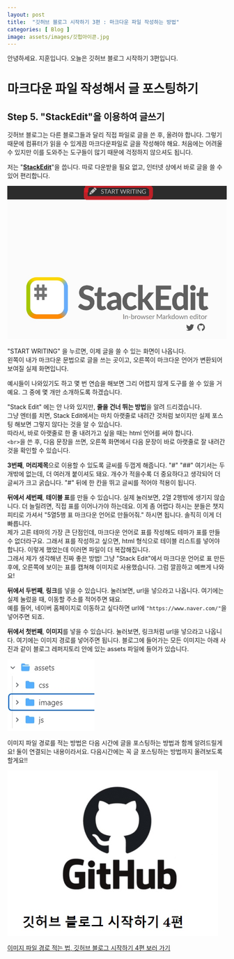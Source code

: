 ```yaml
---
layout: post
title:  "깃허브 블로그 시작하기 3편 : 마크다운 파일 작성하는 방법"
categories: [ Blog ]
image: assets/images/깃헙아이콘.jpg
---
```

안녕하세요. 지훈입니다.
오늘은 깃허브 블로그 시작하기 3편입니다.

# 마크다운 파일 작성해서 글 포스팅하기

## Step 5. "StackEdit"을 이용하여 글쓰기
깃허브 블로그는 다른 블로그들과 달리 직접 파일로 글을 쓴 후, 올려야 합니다. 그렇기 때문에 컴퓨터가 읽을 수 있게끔 마크다운파일로 글을 작성해야 해요. 처음에는 어려울 수 있지만 이를 도와주는 도구들이 많기 때문에 걱정하지 않으셔도 됩니다.

저는 "**[StackEdit](https://stackedit.io/)**"을 씁니다. 따로 다운받을 필요 없고, 인터넷 상에서 바로 글을 쓸 수 있어 편리합니다.

![스택 에딧](../assets/images/blog04/blog04_startwrt.jpg)

"START WRITING" 을 누르면, 이제 글을 쓸 수 있는 화면이 나옵니다.<br>왼쪽이 내가 마크다운 문법으로 글을 쓰는 곳이고, 오른쪽이 마크다운 언어가 변환되어 보여질 실제 화면입니다.

예시들이 나와있기도 하고 몇 번 연습을 해보면 그리 어렵지 않게 도구를 쓸 수 있을 거예요. 그 중에 몇 개만 소개하도록 하겠습니다.

"Stack Edit" 에는 안 나와 있지만, **줄을 건너 뛰는 방법**을 알려 드리겠습니다.<br>그냥 엔터를 치면, Stack Edit에서는 마치 아랫줄로 내려간 것처럼 보이지만 실제 포스팅 해보면 그렇지 않다는 것을 알 수 있습니다.<br>따라서, 바로 아랫줄로 한 줄 내려가고 싶을 때는 html 언어를 써야 합니다.<br>`<br>`을 쓴 후, 다음 문장을 쓰면, 오른쪽 화면에서 다음 문장이 바로 아랫줄로 잘 내려간 것을 확인할 수 있습니다.

**3번째**, **머리제목**으로 이용할 수 있도록 글씨를 두껍게 해줍니다. "#" "##" 여기서는 두 개밖에 없는데, 더 여러개 붙이셔도 돼요. 개수가 적을수록 더 중요하다고 생각되어 더 글씨가 크고 굵습니다. "#" 뒤에 한 칸을 뛰고 글씨를 적어야 적용이 됩니다.

**뒤에서 세번째**, **테이블 표**를 만들 수 있습니다. 실제 눌러보면, 2열 2행밖에 생기지 않습니다. 더 늘릴려면, 직접 표를 이어나가야 하는데요. 이게 좀 어렵다 하시는 분들은 챗지피티로 가셔서 "5열5행 표 마크다운 언어로 만들어줘." 하시면 됩니다. 솔직히 이게 더 빠릅니다.<br>제가 고른 테마의 가장 큰 단점인데, 마크다운 언어로 표를 작성해도 테마가 표를 만들 수 없더라구요. 그래서 표를 작성하고 싶으면, html 형식으로 테이블 리스트를 넣어야 합니다. 이렇게 했었는데 이러면 파일이 더 복잡해집니다. <br>그래서 제가 생각해낸 진짜 좋은 방법! 그냥 "Stack Edit"에서 마크다운 언어로 표 만든 후에, 오른쪽에 보이는 표를 캡쳐해 이미지로 사용했습니다. 그럼 깔끔하고 예쁘게 나와요!

**뒤에서 두번째**, **링크**를 넣을 수 있습니다. 눌러보면, url을 넣으라고 나옵니다. 여기에는 실제 눌렀을 때, 이동할 주소를 적어주면 돼요. <br>예를 들어, 네이버 홈페이지로 이동하고 싶다하면 url에 `"https://www.naver.com/"`을 넣어주면 되죠.

**뒤에서 첫번째**, **이미지**를 넣을 수 있습니다. 눌러보면, 링크처럼 url을 넣으라고 나옵니다. 여기에는 이미지 경로를 넣어주면 됩니다. 블로그에 들어가는 모든 이미지는 아래 사진과 같이 블로그 레퍼지토리 안에 있는 assets 파일에 들어가 있습니다. 

![이미지 파일 경로](../assets/images/blog04/blog04_img.jpg)

이미지 파일 경로를 적는 방법은 다음 시간에 글을 포스팅하는 방법과 함께 알려드릴게요! 둘이 연결되는 내용이라서요. 다음시간에는 꼭 글 포스팅하는 방법까지 올려보도록 할게요!!

[![이미지 파일 경로 적기 포스팅](../assets/images/blog04/blog04_next.jpg)](https://hizhoon.github.io/blog05/)

[이미지 파일 경로 적는 법, 깃허브 블로그 시작하기 4편 보러 가기](https://hizhoon.github.io/blog05/)
